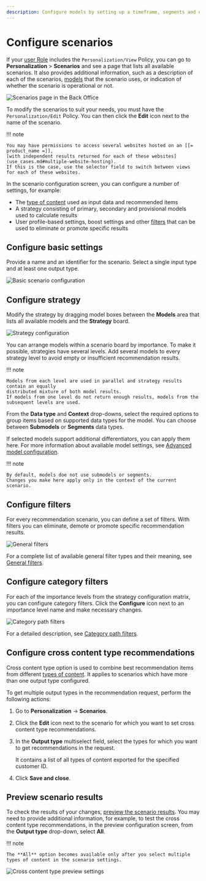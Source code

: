 ```yaml
---
description: Configure models by setting up a timeframe, segments and other settings that define which Content items are recommended.
---
```


# Configure scenarios

If your [user Role](../permission_management/permissions_and_users.md) includes 
the `Personalization/View` Policy, you can go to **Personalization** > **Scenarios** 
and see a page that lists all available scenarios. 
It also provides additional information, such as a description of each of the scenarios, 
[models](recommendation_models.md) that the scenario uses, or indication of whether 
the scenario is operational or not.

![Scenarios page in the Back Office](img/dashboard_scenarios.png "Scenarios page")

To modify the scenarios to suit your needs, you must have the `Personalization/Edit` Policy.
You can then click the **Edit** icon next to the name of the scenario.

!!! note

    You may have permissions to access several websites hosted on an [[= product_name =]], 
    [with independent results returned for each of these websites](use_cases.md#multiple-website-hosting).
    If this is the case, use the selector field to switch between views for each of these websites.

In the scenario configuration screen, you can configure  a number of settings, for example:
 
 - The [type of content](content_types.md) used as input data and recommended items
 - A strategy consisting of primary, secondary and provisional models used to calculate results
 - User profile-based settings, boost settings and other [filters](filters.md) that can be used to eliminate or promote specific results

 
## Configure basic settings

Provide a name and an identifier for the scenario. 
Select a single input type and at least one output type. 

![Basic scenario configuration](img/scenario_configuration.png "Basic scenario configuration")

## Configure strategy

Modify the strategy by dragging model boxes between the **Models** area that lists 
all available models and the **Strategy** board. 

![Strategy configuration](img/scenario_configuration_strategy.png "Strategy configuration")

You can arrange models within a scenario board by importance. 
To make it possible, strategies have several levels.
Add several models to every strategy level to avoid empty or insufficient recommendation results.

!!! note 

    Models from each level are used in parallel and strategy results contain an equally 
    distributed mixture of both model results. 
    If models from one level do not return enough results, models from the 
    subsequent levels are used.

From the **Data type** and **Context** drop-downs, select the required options to group items based on supported data types for the model.
You can choose between **Submodels** or **Segments** data types.

If selected models support additional differentiators, you can apply them here. For more information about available model settings, see [Advanced model configuration](recommendation_models.md#advanced-model-configuration). 

!!! note 

    By default, models doe not use submodels or segments.
    Changes you make here apply only in the context of the current scenario.

## Configure filters

For every recommendation scenario, you can define a set of filters.
With filters you can eliminate, demote or promote specific recommendation results.

![General filters](img/scenario_filters.png "General filters in a scenario")

For a complete list of available general filter types and their meaning, see [General filters](filters.md#general-filters).

## Configure category filters

For each of the importance levels from the strategy configuration matrix, you can 
configure category filters. 
Click the **Configure** icon next to an importance level name and make necessary changes.

![Category path filters](img/categorypath_filter.png "Category path filters in strategy settings")

For a detailed description, see [Category path filters](filters.md#category-path-filters).

## Configure cross content type recommendations

Cross content type option is used to combine best recommendation items from 
different [types of content](content_types.md). 
It applies to scenarios which have more than one output type configured.

To get multiple output types in the recommendation request, perform the following actions:

1. Go to **Personalization** -> **Scenarios**.

2. Click the **Edit** icon next to the scenario for which you want to set cross content type recommendations.

3. In the **Output type** multiselect field, select the types for which you want to get recommendations in the request.

    It contains a list of all types of content exported for the specified customer ID.

4. Click **Save and close**.

## Preview scenario results

To check the results of your changes, [preview the scenario results](preview_scenario_results.md).
You may need to provide additional information, for example, to test the cross content type recommendations, in the preview configuration screen, from the **Output type** drop-down, select **All**.


!!! note

    The **All** option becomes available only after you select multiple types of content in the scenario settings.

![Cross content type preview settings](img/perso_cross_content_type.png "Cross content type preview setting")
